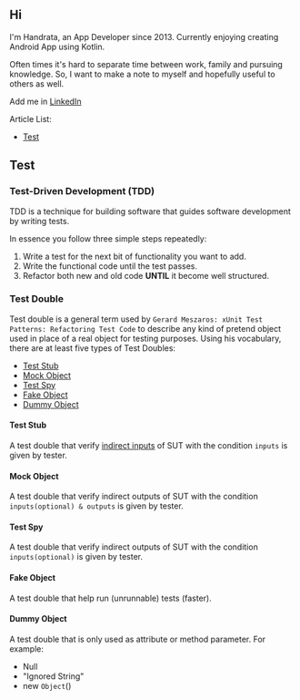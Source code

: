 ## Hi

I'm Handrata, an App Developer since 2013. Currently enjoying creating Android App using Kotlin.

Often times it's hard to separate time between work, family and pursuing knowledge. So, I want to make a note to myself and hopefully useful to others as well.

Add me in [LinkedIn](https://www.linkedin.com/in/handrata-samsul-1517904b/)

Article List:
- [Test](#test)

## Test

### Test-Driven Development (TDD) 
TDD is a technique for building software that guides software development by writing tests.

In essence you follow three simple steps repeatedly:

1. Write a test for the next bit of functionality you want to add.
2. Write the functional code until the test passes.
3. Refactor both new and old code **UNTIL** it become well structured.

### Test Double
Test double is a general term used by `Gerard Meszaros: xUnit Test Patterns: Refactoring Test Code` to describe any kind of pretend object used in place of a real object for testing purposes.
Using his vocabulary, there are at least five types of Test Doubles:
- [Test Stub](#test-stub)
- [Mock Object](#mock-object)
- [Test Spy](#test-spy)
- [Fake Object](#fake-object)
- [Dummy Object](#dummy-object)

#### Test Stub
A test double that verify [indirect inputs](/indirect-inputs) of SUT with the condition `inputs` is given by tester.

#### Mock Object 
A test double that verify indirect outputs of SUT with the condition `inputs(optional) & outputs` is given by tester.

#### Test Spy
A test double that verify indirect outputs of SUT with the condition `inputs(optional)` is given by tester.

#### Fake Object
A test double that help run (unrunnable) tests (faster).

#### Dummy Object
A test double that is only used as attribute or method parameter.
For example: 
- Null 
- "Ignored String"
- new `Object`()
